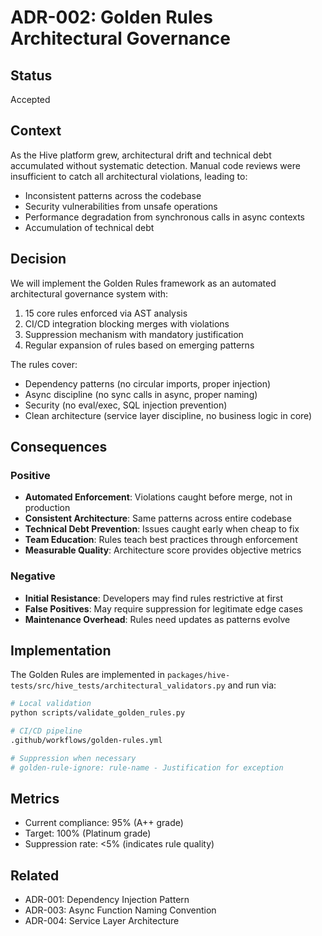 # ADR-002: Golden Rules Architectural Governance

## Status
Accepted

## Context
As the Hive platform grew, architectural drift and technical debt accumulated without systematic detection. Manual code reviews were insufficient to catch all architectural violations, leading to:
- Inconsistent patterns across the codebase
- Security vulnerabilities from unsafe operations
- Performance degradation from synchronous calls in async contexts
- Accumulation of technical debt

## Decision
We will implement the Golden Rules framework as an automated architectural governance system with:
1. 15 core rules enforced via AST analysis
2. CI/CD integration blocking merges with violations
3. Suppression mechanism with mandatory justification
4. Regular expansion of rules based on emerging patterns

The rules cover:
- Dependency patterns (no circular imports, proper injection)
- Async discipline (no sync calls in async, proper naming)
- Security (no eval/exec, SQL injection prevention)
- Clean architecture (service layer discipline, no business logic in core)

## Consequences

### Positive
- **Automated Enforcement**: Violations caught before merge, not in production
- **Consistent Architecture**: Same patterns across entire codebase
- **Technical Debt Prevention**: Issues caught early when cheap to fix
- **Team Education**: Rules teach best practices through enforcement
- **Measurable Quality**: Architecture score provides objective metrics

### Negative
- **Initial Resistance**: Developers may find rules restrictive at first
- **False Positives**: May require suppression for legitimate edge cases
- **Maintenance Overhead**: Rules need updates as patterns evolve

## Implementation
The Golden Rules are implemented in `packages/hive-tests/src/hive_tests/architectural_validators.py` and run via:
```bash
# Local validation
python scripts/validate_golden_rules.py

# CI/CD pipeline
.github/workflows/golden-rules.yml

# Suppression when necessary
# golden-rule-ignore: rule-name - Justification for exception
```

## Metrics
- Current compliance: 95% (A++ grade)
- Target: 100% (Platinum grade)
- Suppression rate: <5% (indicates rule quality)

## Related
- ADR-001: Dependency Injection Pattern
- ADR-003: Async Function Naming Convention
- ADR-004: Service Layer Architecture